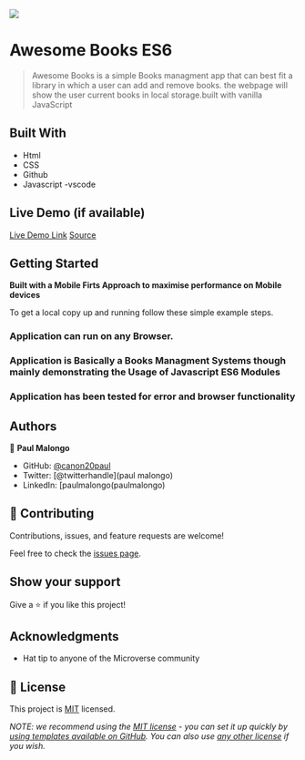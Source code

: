 
![](https://img.shields.io/badge/Microverse-blueviolet)

# Awesome Books ES6

> Awesome Books is a simple Books managment app that can best fit a library in which a user can add and remove books. the webpage will show the user current books in local storage.built with vanilla JavaScript
## Built With

- Html
- CSS
- Github
- Javascript
-vscode

## Live Demo (if available)

[Live Demo Link]( https://canon20paul.github.io/Awesome-books-ES6)
[Source]( https://github.com/canon20paul/Awesome-books-ES6)


## Getting Started

**Built with a Mobile Firts Approach to maximise performance on Mobile devices**


To get a local copy up and running follow these simple example steps.

### Application can run on any Browser.

### Application is Basically a Books Managment Systems though mainly demonstrating the Usage of Javascript ES6 Modules

### Application has been tested for error and browser functionality





## Authors

👤 **Paul Malongo**

- GitHub: [@canon20paul](https://github.com/canon20paul/)
- Twitter: [@twitterhandle](paul malongo)
- LinkedIn: [paulmalongo(paulmalongo)

## 🤝 Contributing

Contributions, issues, and feature requests are welcome!

Feel free to check the [issues page](../../issues/).

## Show your support

Give a ⭐️ if you like this project!

## Acknowledgments

- Hat tip to anyone of the  Microverse community

## 📝 License

This project is [MIT](./LICENSE) licensed.

_NOTE: we recommend using the [MIT license](https://choosealicense.com/licenses/mit/) - you can set it up quickly by [using templates available on GitHub](https://docs.github.com/en/communities/setting-up-your-project-for-healthy-contributions/adding-a-license-to-a-repository). You can also use [any other license](https://choosealicense.com/licenses/) if you wish._